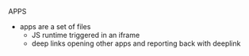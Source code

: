 APPS

- apps are a set of files
  - JS runtime triggered in an iframe
  - deep links opening other apps and reporting back with deeplink
